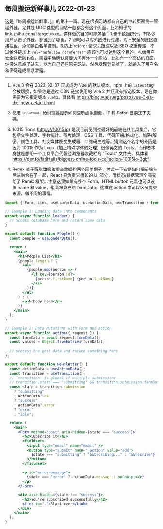 ## 每周搬运新鲜事儿 2022-01-23

这是『每周搬运新鲜事儿』的第十一篇。现在很多网站都有自己的中转页面统一管理外链，尤其是 UGC 类型的网站一般都会有这个页面，比如知乎的 link.zhihu.com/?target=xxx。这样做的目的可能包括：1.便于数据统计，有多少用户点击了外链，都链到了哪里。2.网站可以对外链进行过滤，对不安全的链接直接拦截，添加黑白名单控制。3.防止 referer 请求头跟踪以及 SEO 权重传递，不过给外链加上 `rel="nofollow noreferrer"` 应该也可以达到这个目的。4.给用户安全提示防钓鱼，需要手动确认将要访问另外一个网站，比如有一个高仿的页面，你没注意点了进去，以为自己还在原先网站，然后发现登录掉了，就输入了用户名和密码造成信息泄露。

---

1. Vue 3 会在 2022-02-07 正式成为 Vue 的默认版本。npm 上的 `latest` tag 会被切换，如果你是通过 CDN 链接使用的 Vue 2 并且没有指定版本，现在你需要为它指定版本 `vue@2`。具体看 https://blog.vuejs.org/posts/vue-3-as-the-new-default.html

2. 使用 `inputmode` 给浏览器提示如何显示虚拟键盘，IE 和 Safari 目前还不支持。

3. 10015 Tools (https://10015.io) 是我目前见到过最好的前端在线工具集合，它包括文字处理、字数统计、图片处理、CSS 工具、代码压缩/格式化、加密/解密、颜色工具、社交媒体图文生成器、二维码生成等。猜测这个名字的来历是因为 10015 作为 Logo（加上特殊字体的处理）很像英文的 Tools，而作者本身就是想用一个工具平台代替他浏览器收藏栏的 "Tools" 文件夹，具体看 https://dev.to/fatihtelis/biggest-online-tools-collection-10015io-3gbf

4. Remix 关于获取数据和提交数据的两个简单例子，体会一下它是如何把前端与后端融合在了一起，React 只负责它擅长的 UI 部分，而状态/数据管理全部交给了 Remix 框架。注意这里如果有多个 Form，HTML button 元素也可以设置 name 和 value，也会被填充进 formData，这样在 action 中可以区分提交来源，做不同的事情。

```jsx
import { Form, Link, useLoaderData, useActionData, useTransition } from "remix";

// Example 1: Loading data into components
export async function loader() {
  // access database here and return some data
}

export default function People() {
  const people = useLoaderData();

  return (
    <main>
      <h1>People List</h1>
      {people.length ? (
        <ul>
          {people.map(person => (
            <li key={person.id}>
              {person.firstName} {person.lastName}
            </li>
          ))}
        </ul>
      ) : (
        <p>Nobody here</p>
      )}  
    </main>
  );
}

// Example 2: Data Mutations with Form and action
export async function action({ request }) {
  const formData = await request.formData();
  const values = Object.fromEntries(formData);
  
  // process the post data and return something here
};

export default function Newsletter() {
  const actionData = useActionData();
  const transition = useTransition();
  // `transition` is global if multiple submissions
  // transition.state === 'submitting' && transition.submission.formData.get('_action') === 'add'
  const state = transition.submission
    ? "submitting"
    : actionData?.ok
    ? "success"
    : actionData?.error
    ? "error"
    : "idle";

  return (
    <main>
      <Form method="post" aria-hidden={state === "success"}>
        <h2>Subscribe it</h2>
        <fieldset>
          <input type="email" name="email" />
          <button type="submit" name="_action" value="add">
            {state === "submitting" ? "Subscribing..." : "Subscribe"}
          </button>
        </fieldset>

        <p id="error-message">
          {state === "error" ? actionData.message : <>&nbsp;</>}
        </p>
      </Form>

      <div aria-hidden={state !== "success"}>
        <h2>You're subscribed successfully</h2>
        <Link to=".">Start over</Link>
      </div>
    </main>
  );
}
```